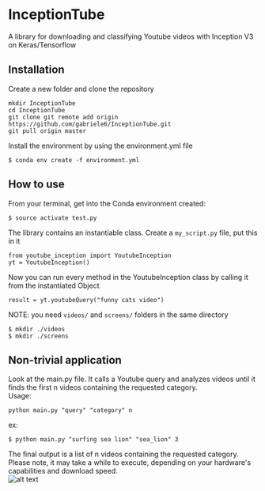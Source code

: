 # InceptionTube
A library for downloading and classifying Youtube videos with Inception V3 on Keras/Tensorflow

## Installation

Create a new folder and clone the repository  
```
mkdir InceptionTube
cd InceptionTube
git clone git remote add origin https://github.com/gabriele6/InceptionTube.git
git pull origin master
```
Install the environment by using the environment.yml file  
```
$ conda env create -f environment.yml
```

## How to use

From your terminal, get into the Conda environment created:  
```
$ source activate test.py
```
The library contains an instantiable class. Create a `my_script.py` file, put this in it 
```
from youtube_inception import YoutubeInception 
yt = YoutubeInception()
```
Now you can run every method in the YoutubeInception class by calling it from the instantiated Object
```
result = yt.youtubeQuery("funny cats video")
```  
NOTE: you need `videos/` and `screens/` folders in the same directory  
```
$ mkdir ./videos  
$ mkdir ./screens
```


## Non-trivial application


Look at the main.py file. It calls a Youtube query and analyzes videos until it finds the first n videos containing the requested category.  
Usage:  
```
python main.py "query" "category" n   
```  
ex:   
```
$ python main.py "surfing sea lion" "sea_lion" 3
```
The final output is a list of n videos containing the requested category.  
Please note, it may take a while to execute, depending on your hardware's capabilities and download speed.  
![alt text](https://i.imgur.com/gfzolLJ.png)
